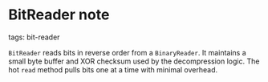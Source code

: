 # BitReader note

tags: bit-reader

`BitReader` reads bits in reverse order from a `BinaryReader`. It maintains a
small byte buffer and XOR checksum used by the decompression logic. The hot
`read` method pulls bits one at a time with minimal overhead.
